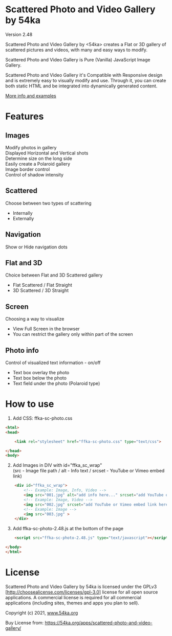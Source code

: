 # Scattered Photo and Video Gallery by 54ka

Version 2.48

Scattered Photo and Video Gallery by <54ka> creates a Flat or 3D gallery of scattered pictures and videos, with many and easy ways to modify.

Scattered Photo and Video Gallery is Pure (Vanilla) JavaScript Image Gallery.

Scattered Photo and Video Gallery it's Compatible with Responsive design and is extremely easy to visually modify and use. Through it, you can create both static HTML and be integrated into dynamically generated content.

[More info and examples](https://www.54ka.org/apps/scattered-photo-and-video-gallery)


# Features

Images
-----------
Modify photos in gallery  
Displayed Horizontal and Vertical shots  
Determine size on the long side  
Easily create a Polaroid gallery  
Image border control  
Control of shadow intensity  

Scattered
-----------
Choose between two types of scattering

* Internally  
* Externally  

Navigation
-----------
Show or Hide navigation dots

Flat and 3D
-----------
Choice between Flat and 3D Scattered gallery

* Flat Scattered / Flat Straight  
* 3D Scattered / 3D Straight

Screen
-----------
Choosing a way to visualize

* View Full Screen in the browser  
* You can restrict the gallery only within part of the screen

Photo info
-----------
Control of visualized text information - on/off  

* Text box overlay the photo  
* Text box below the photo  
* Text field under the photo (Polaroid type)  


# How to use

1. Add CSS: ffka-sc-photo.css

```html
<html>
<head>

    <link rel="stylesheet" href="ffka-sc-photo.css" type="text/css">

</head>
<body>
```

2. Add Images in DIV with id="ffka_sc_wrap"  
(src - Image file path / alt - Info text / srcset - YouTube or Vimeo embed link)

```html
    <div id="ffka_sc_wrap">
        <!-- Example: Image, Info, Video -->
        <img src="001.jpg" alt="add info here..." srcset="add YouTube or Vimeo embed link here">
        <!-- Example: Image, Video -->
        <img src="002.jpg" srcset="add YouTube or Vimeo embed link here">
        <!-- Example: Image -->
        <img src="003.jpg" >
    </div>
```

3. Add ffka-sc-photo-2.48.js аt the bottom of the page

```html
    <script src="ffka-sc-photo-2.48.js" type="text/javascript"></script>

</body>
</html>
```



# License

Scattered Photo and Video Gallery by 54ka is licensed under the GPLv3 [http://choosealicense.com/licenses/gpl-3.0] license for all open source applications. A commercial license is required for all commercial applications (including sites, themes and apps you plan to sell). 

Copyright (c) 2021, www.54ka.org

Buy License from:
https://54ka.org/apps/scattered-photo-and-video-gallery/